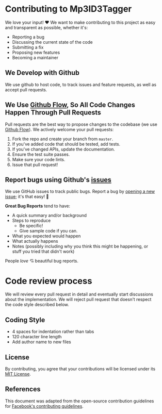 # Contributing to Mp3ID3Tagger
We love your input! :heart: We want to make contributing to this project as easy and transparent as possible, whether it's:

- Reporting a bug
- Discussing the current state of the code
- Submitting a fix
- Proposing new features
- Becoming a maintainer

## We Develop with Github
We use github to host code, to track issues and feature requests, as well as accept pull requests.

## We Use [Github Flow](https://guides.github.com/introduction/flow/index.html), So All Code Changes Happen Through Pull Requests
Pull requests are the best way to propose changes to the codebase (we use [Github Flow](https://guides.github.com/introduction/flow/index.html)). We actively welcome your pull requests:

1. Fork the repo and create your branch from `master`.
2. If you've added code that should be tested, add tests.
3. If you've changed APIs, update the documentation.
4. Ensure the test suite passes.
5. Make sure your code lints.
6. Issue that pull request!

## Report bugs using Github's [issues](https://github.com/chicio/Mp3ID3Tagger/issues)
We use GitHub issues to track public bugs. Report a bug by [opening a new issue](https://github.com/chicio/Mp3ID3Tagger/issues/new/choose "opening an issue"); it's that easy! :purple_heart:

**Great Bug Reports** tend to have:
- A quick summary and/or background
- Steps to reproduce
  - Be specific!
  - Give sample code if you can.
- What you expected would happen
- What actually happens
- Notes (possibly including why you think this might be happening, or stuff you tried that didn't work)

People *love* :cupid: beautiful bug reports.

# Code review process
We will review every pull request in detail and eventually start discussions about the implementation. We will reject pull request that doesn't respect the code style described below.

## Coding Style
* 4 spaces for indentation rather than tabs
* 120 character line length
* Add author name to new files

## License
By contributing, you agree that your contributions will be licensed under its [MIT License](https://github.com/chicio/Mp3ID3Tagger/blob/master/LICENSE.md).

## References
This document was adapted from the open-source contribution guidelines for [Facebook's contributing guidelines](https://github.com/facebook/draft-js/blob/a9316a723f9e918afde44dea68b5f9f39b7d9b00/CONTRIBUTING.md).
